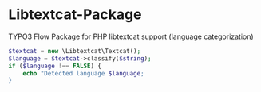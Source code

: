 Libtextcat-Package
==================

TYPO3 Flow Package for PHP libtextcat support (language categorization)

```php
$textcat = new \Libtextcat\Textcat();
$language = $textcat->classify($string);
if ($language !== FALSE) {
	echo "Detected language $language;
}
```
